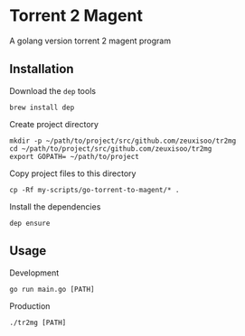 # Torrent 2 Magent

A golang version torrent 2 magent program

## Installation

Download the `dep` tools

    brew install dep
    
Create project directory

	mkdir -p ~/path/to/project/src/github.com/zeuxisoo/tr2mg
	cd ~/path/to/project/src/github.com/zeuxisoo/tr2mg
	export GOPATH= ~/path/to/project
	
Copy project files to this directory

	cp -Rf my-scripts/go-torrent-to-magent/* .

Install the dependencies

    dep ensure

## Usage

Development

    go run main.go [PATH]

Production

    ./tr2mg [PATH]
